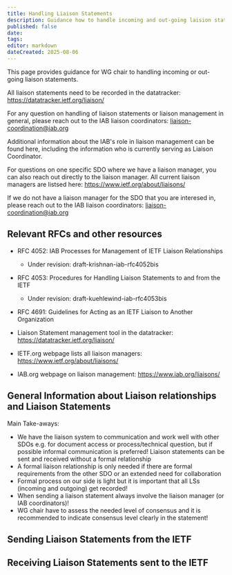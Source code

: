 ```yaml
---
title: Handling Liaison Statements
description: Guidance how to handle incoming and out-going laision statements
published: false
date: 
tags: 
editor: markdown
dateCreated: 2025-08-06
---
```


This page provides guidance for WG chair to handling incoming or out-going liaison statements.

All liaison statements need to be recorded in the datatracker: https://datatracker.ietf.org/liaison/

For any question on handling of liaison statements or liaison management in general, please reach out to the IAB liaison coordinators: liaison-coordination@iab.org

Additional information about the IAB's role in liaison management can be found here, including the information who is currently serving as Liaison Coordinator.

For questions on one specific SDO where we have a liaison manager, you can also reach out directly to the liaison manager. All current  liaison managers are listsed here: https://www.ietf.org/about/liaisons/

If we do not have a liaison manager for the SDO that you are interesed in, please reach out to the IAB liaison coordinators: liaison-coordination@iab.org

## Relevant RFCs and other resources
* RFC 4052: IAB Processes for Management of IETF Liaison Relationships 
    * Under revision: draft-krishnan-iab-rfc4052bis

* RFC 4053: Procedures for Handling Liaison Statements to and from the IETF
   * Under revision: draft-kuehlewind-iab-rfc4053bis

* RFC 4691: Guidelines for Acting as an IETF Liaison to Another Organization

* Liaison Statement management tool in the datatracker: https://datatracker.ietf.org/liaison/

* IETF.org webpage lists all liaison managers: https://www.ietf.org/about/liaisons/
* IAB.org webpage on liaison management: https://www.iab.org/liaisons/

## General Information about Liaison relationships and Liaison Statements

Main Take-aways:
* We have the liaison system to communication and work well with other SDOs e.g. for document access or process/technical question, but if possible informal communication is preferred!
Liaison statements can be sent and received without a formal relationship
* A formal liaison relationship is only needed if there are formal requirements from the other SDO or an extended need for collaboration
* Formal process on our side is light but it is important that all LSs (incoming and outgoing) get recorded!
* When sending a liaison statement always involve the liaison manager (or IAB coordinators)!
* WG chair have to assess the needed level of consensus and it is recommended to indicate consensus level clearly in the statement!


## Sending Liaison Statements from the IETF


## Receiving Liaison Statements sent to the IETF

